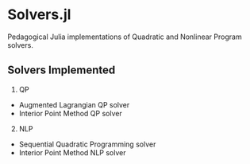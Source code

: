 # Solvers.jl
Pedagogical Julia implementations of Quadratic and Nonlinear Program solvers.

## Solvers Implemented
1. QP
* Augmented Lagrangian QP solver
* Interior Point Method QP solver

2. NLP
* Sequential Quadratic Programming solver
* Interior Point Method NLP solver